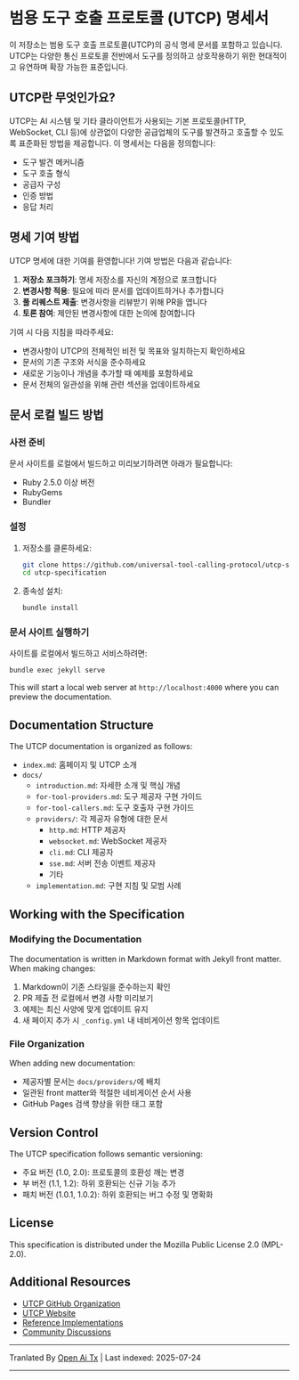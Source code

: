 # 범용 도구 호출 프로토콜 (UTCP) 명세서

이 저장소는 범용 도구 호출 프로토콜(UTCP)의 공식 명세 문서를 포함하고 있습니다. UTCP는 다양한 통신 프로토콜 전반에서 도구를 정의하고 상호작용하기 위한 현대적이고 유연하며 확장 가능한 표준입니다.

## UTCP란 무엇인가요?

UTCP는 AI 시스템 및 기타 클라이언트가 사용되는 기본 프로토콜(HTTP, WebSocket, CLI 등)에 상관없이 다양한 공급업체의 도구를 발견하고 호출할 수 있도록 표준화된 방법을 제공합니다. 이 명세서는 다음을 정의합니다:

- 도구 발견 메커니즘
- 도구 호출 형식
- 공급자 구성
- 인증 방법
- 응답 처리

## 명세 기여 방법

UTCP 명세에 대한 기여를 환영합니다! 기여 방법은 다음과 같습니다:

1. **저장소 포크하기**: 명세 저장소를 자신의 계정으로 포크합니다
2. **변경사항 적용**: 필요에 따라 문서를 업데이트하거나 추가합니다
3. **풀 리퀘스트 제출**: 변경사항을 리뷰받기 위해 PR을 엽니다
4. **토론 참여**: 제안된 변경사항에 대한 논의에 참여합니다

기여 시 다음 지침을 따라주세요:

- 변경사항이 UTCP의 전체적인 비전 및 목표와 일치하는지 확인하세요
- 문서의 기존 구조와 서식을 준수하세요
- 새로운 기능이나 개념을 추가할 때 예제를 포함하세요
- 문서 전체의 일관성을 위해 관련 섹션을 업데이트하세요

## 문서 로컬 빌드 방법

### 사전 준비

문서 사이트를 로컬에서 빌드하고 미리보기하려면 아래가 필요합니다:

- Ruby 2.5.0 이상 버전
- RubyGems
- Bundler

### 설정

1. 저장소를 클론하세요:
   ```bash
   git clone https://github.com/universal-tool-calling-protocol/utcp-specification.git
   cd utcp-specification
   ```
2. 종속성 설치:

   ```bash
   bundle install
   ```
### 문서 사이트 실행하기

사이트를 로컬에서 빌드하고 서비스하려면:


```bash
bundle exec jekyll serve
```
This will start a local web server at `http://localhost:4000` where you can preview the documentation.

## Documentation Structure

The UTCP documentation is organized as follows:

- `index.md`: 홈페이지 및 UTCP 소개
- `docs/`
  - `introduction.md`: 자세한 소개 및 핵심 개념
  - `for-tool-providers.md`: 도구 제공자 구현 가이드
  - `for-tool-callers.md`: 도구 호출자 구현 가이드
  - `providers/`: 각 제공자 유형에 대한 문서
    - `http.md`: HTTP 제공자
    - `websocket.md`: WebSocket 제공자
    - `cli.md`: CLI 제공자
    - `sse.md`: 서버 전송 이벤트 제공자
    - 기타
  - `implementation.md`: 구현 지침 및 모범 사례

## Working with the Specification

### Modifying the Documentation

The documentation is written in Markdown format with Jekyll front matter. When making changes:

1. Markdown이 기존 스타일을 준수하는지 확인
2. PR 제출 전 로컬에서 변경 사항 미리보기
3. 예제는 최신 사양에 맞게 업데이트 유지
4. 새 페이지 추가 시 `_config.yml` 내 네비게이션 항목 업데이트

### File Organization

When adding new documentation:

- 제공자별 문서는 `docs/providers/`에 배치
- 일관된 front matter와 적절한 네비게이션 순서 사용
- GitHub Pages 검색 향상을 위한 태그 포함

## Version Control

The UTCP specification follows semantic versioning:

- 주요 버전 (1.0, 2.0): 프로토콜의 호환성 깨는 변경
- 부 버전 (1.1, 1.2): 하위 호환되는 신규 기능 추가
- 패치 버전 (1.0.1, 1.0.2): 하위 호환되는 버그 수정 및 명확화

## License

This specification is distributed under the Mozilla Public License 2.0 (MPL-2.0).

## Additional Resources

- [UTCP GitHub Organization](https://github.com/universal-tool-calling-protocol)
- [UTCP Website](https://utcp.io)
- [Reference Implementations](https://github.com/universal-tool-calling-protocol/python-utcp)
- [Community Discussions](https://github.com/universal-tool-calling-protocol/utcp-specification/discussions)



---

Tranlated By [Open Ai Tx](https://github.com/OpenAiTx/OpenAiTx) | Last indexed: 2025-07-24

---